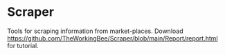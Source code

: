 # Scraper
Tools for scraping information from market-places.
Download https://github.com/TheWorkingBee/Scraper/blob/main/Report/report.html for tutorial.
